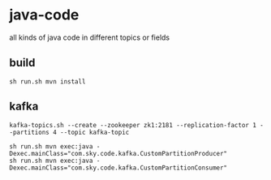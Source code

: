 # java-code
all kinds of java code in different topics or fields

## build
````
sh run.sh mvn install
````

## kafka
````
kafka-topics.sh --create --zookeeper zk1:2181 --replication-factor 1 --partitions 4 --topic kafka-topic
````
````
sh run.sh mvn exec:java -Dexec.mainClass="com.sky.code.kafka.CustomPartitionProducer"
sh run.sh mvn exec:java -Dexec.mainClass="com.sky.code.kafka.CustomPartitionConsumer"
````